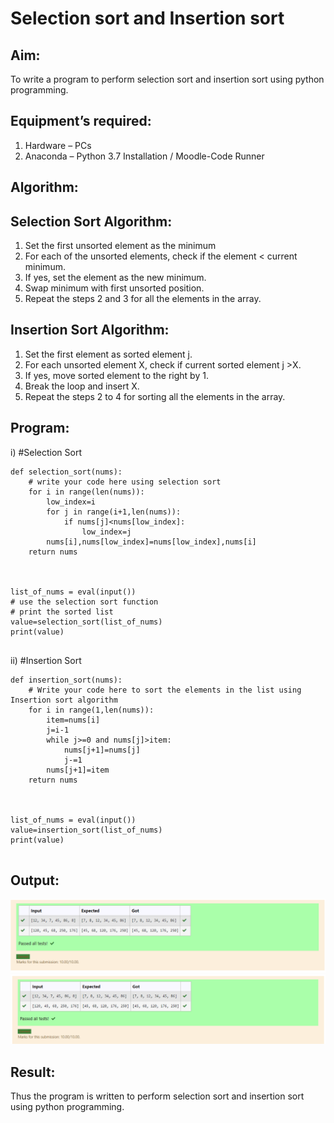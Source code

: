 # Selection sort and Insertion sort
## Aim:
To write a program to perform selection sort and insertion sort using python programming.
## Equipment’s required:
1.	Hardware – PCs
2.	Anaconda – Python 3.7 Installation / Moodle-Code Runner
## Algorithm:
## Selection Sort Algorithm:
1.	Set the first unsorted element as the minimum
2.	For each of the unsorted elements, check if the element < current minimum.
3.	If yes, set the element as the new minimum.
4.	Swap minimum with first unsorted position.
5.	Repeat the steps 2 and 3 for all the elements in the array.
## Insertion Sort Algorithm:
1.	Set the first element as sorted element j.
2.	For each unsorted element X, check if current sorted element j >X.
3.	If yes, move sorted element to the right by 1.
4.	Break the loop and insert X.
5.	Repeat the steps 2 to 4 for sorting all the elements in the array.
## Program:
i)	#Selection Sort
```
def selection_sort(nums):
    # write your code here using selection sort
    for i in range(len(nums)):
        low_index=i
        for j in range(i+1,len(nums)):
            if nums[j]<nums[low_index]:
                low_index=j
        nums[i],nums[low_index]=nums[low_index],nums[i]
    return nums
    
    
    
list_of_nums = eval(input())
# use the selection sort function
# print the sorted list
value=selection_sort(list_of_nums)
print(value)


```
ii)	#Insertion Sort
```
def insertion_sort(nums):
    # Write your code here to sort the elements in the list using Insertion sort algorithm
    for i in range(1,len(nums)):
        item=nums[i]
        j=i-1
        while j>=0 and nums[j]>item:
            nums[j+1]=nums[j]
            j-=1
        nums[j+1]=item
    return nums
    
    
    
list_of_nums = eval(input())
value=insertion_sort(list_of_nums)
print(value)


```

## Output:
![output](./ss1.PNG)
![OUTPUT](./ss2.PNG)

## Result:
Thus the program is written to perform selection sort and insertion sort using python programming.
